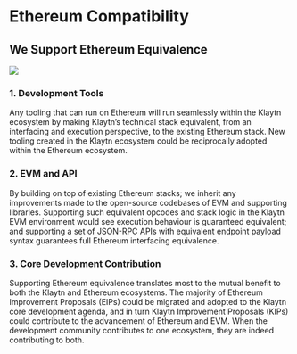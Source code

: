 # Ethereum Compatibility

## We Support Ethereum Equivalence

![](../../klaytn2/images/triangle.png)

### 1. Development Tools <a href="#finality-and-improvements" id="finality-and-improvements"></a>

Any tooling that can run on Ethereum will run seamlessly within the Klaytn ecosystem by making Klaytn’s technical stack equivalent, from an interfacing and execution perspective, to the existing Ethereum stack. New tooling created in the Klaytn ecosystem could be reciprocally adopted within the Ethereum ecosystem.

### 2. EVM and API <a href="#evm-and-api" id="evm-and-api"></a>

By building on top of existing Ethereum stacks; we inherit any improvements made to the open-source codebases of EVM and supporting libraries. Supporting such equivalent opcodes and stack logic in the Klaytn EVM environment would see execution behaviour is guaranteed equivalent; and supporting a set of JSON-RPC APIs with equivalent endpoint payload syntax guarantees full Ethereum interfacing equivalence.

### 3. Core Development Contribution <a href="#core-development-contribution" id="core-development-contribution"></a>

Supporting Ethereum equivalence translates most to the mutual benefit to both the Klaytn and Ethereum ecosystems. The majority of Ethereum Improvement Proposals (EIPs) could be migrated and adopted to the Klaytn core development agenda, and in turn Klaytn Improvement Proposals (KIPs) could contribute to the advancement of Ethereum and EVM. When the development community contributes to one ecosystem, they are indeed contributing to both.
